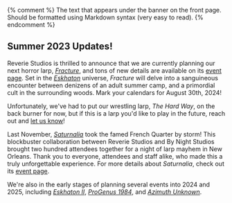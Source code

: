{% comment %}
The text that appears under the banner on the front page.
Should be formatted using Markdown syntax (very easy to read).
{% endcomment %}

## Summer 2023 Updates!

Reverie Studios is thrilled to announce that we are currently planning our next horror larp, *[Fracture]*, and tons of new details are available on its [event page][Fracture]. Set in the *[Eskhaton]* universe, *Fracture* will delve into a sanguineous encounter between denizens of an adult summer camp, and a primordial cult in the surrounding woods. Mark your calendars for August 30th, 2024!

Unfortunately, we've had to put our wrestling larp, *The Hard Way*, on the back burner for now, but if this is a larp you'd like to play in the future, reach out and [let us know][contact]!

Last November, *[Saturnalia]* took the famed French Quarter by storm! This blockbuster collaboration between Reverie Studios and By Night Studios brought two hundred attendees together for a night of larp mayhem in New Orleans. Thank you to everyone, attendees and staff alike, who made this a truly unforgettable experience. For more details about *Saturnalia*, check out its [event page][Saturnalia].

We're also in the early stages of planning several events into 2024 and 2025, including *[Eskhaton II][Eskhaton]*, *[ProGenus 1984][progenus]*, and *[Azimuth Unknown][azimuth]*.

[hardway]: /events/hardway
[Saturnalia]: /events/saturnalia
[Eskhaton]: /events/eskhaton
[progenus]: /events/prog84
[azimuth]: /events/azimuth
[Fracture]: /events/fracture	
[interest survey]: https://forms.gle/u3nTiczZLZXoer786
[contact]: /contact